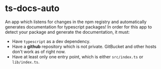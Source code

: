 # ts-docs-auto

An app which listens for changes in the npm registry and automatically generates documentation for typescript packages! In order for this app to detect your package and generate the documentation, it must:

- Have `typescript` as a dev dependency.
- Have a **github** repository which is not private. GitBucket and other hosts don't work as of right now.
- Have at least only one entry point, which is either `src/index.ts` or `lib/index.ts`.